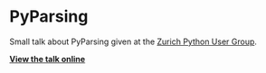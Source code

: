 # PyParsing

Small talk about PyParsing given at the [Zurich Python User Group][1].

[**View the talk online**][2]

[1]: http://www.meetup.com/pyzurich/events/219713718/
[2]: http://nbviewer.ipython.org/github/mgeisler/pyparsing-talk/blob/master/PyParsing.ipynb
